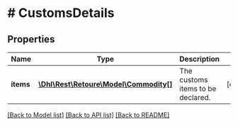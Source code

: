 # # CustomsDetails

## Properties

Name | Type | Description | Notes
------------ | ------------- | ------------- | -------------
**items** | [**\Dhl\Rest\Retoure\Model\Commodity[]**](Commodity.md) | The customs items to be declared. | [optional]

[[Back to Model list]](../../README.md#models) [[Back to API list]](../../README.md#endpoints) [[Back to README]](../../README.md)
